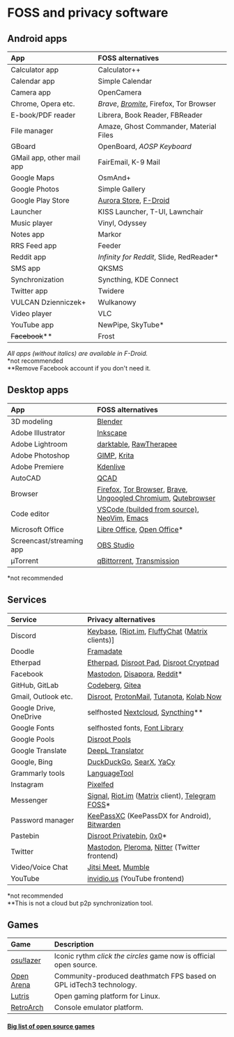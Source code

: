 # FOSS and privacy software

## Android apps
App | FOSS alternatives
:--- | :---
Calculator app | Calculator++
Calendar app | Simple Calendar
Camera app | OpenCamera
Chrome, Opera etc. | *Brave*, *[Bromite](https://www.bromite.org/)*, Firefox, Tor Browser
E-book/PDF reader | Librera, Book Reader, FBReader
File manager | Amaze, Ghost Commander, Material Files
GBoard | OpenBoard, *AOSP Keyboard*
GMail app, other mail app | FairEmail, K-9 Mail
Google Maps | OsmAnd+
Google Photos | Simple Gallery
Google Play Store | [Aurora Store](https://auroraoss.com/), [F-Droid](https://f-droid.org/)
Launcher | KISS Launcher, T-UI, Lawnchair
Music player | Vinyl, Odyssey
Notes app | Markor
RRS Feed app | Feeder
Reddit app | *Infinity for Reddit*, Slide, RedReader*
SMS app | QKSMS
Synchronization | Syncthing, KDE Connect
Twitter app | Twidere
VULCAN Dzienniczek+ | Wulkanowy
Video player | VLC
YouTube app | NewPipe, SkyTube*
~~Facebook~~** | Frost

*All apps (without italics) are available in F-Droid.*\
\*not recommended\
\*\*Remove Facebook account if you don't need it.

## Desktop apps
App | FOSS alternatives
:--- | :---
3D modeling | [Blender](https://www.blender.org/)
Adobe Illustrator | [Inkscape](https://inkscape.org)
Adobe Lightroom | [darktable](https://www.darktable.org/), [RawTherapee](https://rawtherapee.com/)
Adobe Photoshop | [GIMP](https://www.gimp.org/), [Krita](https://krita.org)
Adobe Premiere | [Kdenlive](https://kdenlive.org/)
AutoCAD | [QCAD](https://qcad.org/en/)
Browser | [Firefox](https://www.mozilla.org/en-US/exp/firefox/new/), [Tor Browser](https://torproject.org), [Brave](https://brave.com/), [Ungoogled Chromium](https://github.com/Eloston/ungoogled-chromium), [Qutebrowser](https://qutebrowser.org/)
Code editor | [VSCode (builded from source)](https://github.com/microsoft/vscode), [NeoVim](https://neovim.io/), [Emacs](https://www.gnu.org/software/emacs/)
Microsoft Office | [Libre Office](https://www.libreoffice.org/), [Open Office](https://www.openoffice.org/)*
Screencast/streaming app | [OBS Studio](https://obsproject.com/)
µTorrent | [qBittorrent](https://www.qbittorrent.org/), [Transmission](https://transmissionbt.com/)

\*not recommended

## Services
Service | Privacy alternatives
:--- | :---
Discord | [Keybase](https://keybase.io/), [[Riot.im](https://about.riot.im/), [FluffyChat](https://christianpauly.gitlab.io/fluffychat-website/) ([Matrix](https://en.wikipedia.org/wiki/Matrix_(protocol)) clients)]
Doodle | [Framadate](https://framadate.org/)
Etherpad | [Etherpad](https://etherpad.org/), [Disroot Pad](https://pad.disroot.org/), [Disroot Cryptpad](https://cryptpad.disroot.org/)
Facebook | [Mastodon](https://mastodon.social/about), [Disapora](https://joindiaspora.com/), [Reddit](https://reddit.com)*
GitHub, GitLab | [Codeberg](https://codeberg.org/), [Gitea](https://gitea.com/)
Gmail, Outlook etc. | [Disroot](https://disroot.org), [ProtonMail](https://protonmail.com/), [Tutanota](https://www.tutanota.com/), [Kolab Now](https://kolabnow.com/)
Google Drive, OneDrive | selfhosted [Nextcloud](https://nextcloud.com/), [Syncthing](https://syncthing.net/)**
Google Fonts | selfhosted fonts, [Font Library](https://fontlibrary.org/)
Google Pools | [Disroot Pools](https://poll.disroot.org/)
Google Translate | [DeepL Translator](https://www.deepl.com/translator)
Google, Bing | [DuckDuckGo](https://duckduckgo.com), [SearX](https://search.disroot.org/), [YaCy](https://yacy.net/)
Grammarly tools | [LanguageTool](https://languagetool.org/)
Instagram | [Pixelfed](https://pixelfed.org/)
Messenger | [Signal](https://www.signal.org/), [Riot.im](https://about.riot.im/) ([Matrix](https://en.wikipedia.org/wiki/Matrix_(protocol)) client), [Telegram FOSS](https://github.com/Telegram-FOSS-Team/Telegram-FOSS)*
Password manager | [KeePassXC](https://keepassxc.org/) (KeePassDX for Android), [Bitwarden](https://bitwarden.com/)
Pastebin | [Disroot Privatebin](https://bin.disroot.org/), [0x0](http://0x0.st/)*
Twitter | [Mastodon](https://joinmastodon.org), [Pleroma](https://pleroma.social), [Nitter](https://nitter.net/) (Twitter frontend)
Video/Voice Chat | [Jitsi Meet](https://meet.jit.si/), [Mumble](https://www.mumble.com/)
YouTube | [invidio.us](https://invidio.us) (YouTube frontend)

\*not recommended\
\*\*This is not a cloud but p2p synchronization tool.

## Games
Game | Description
:--- | :---
[osu!lazer](https://github.com/ppy/osu) | Iconic rythm *click the circles* game now is official open source.
[Open Arena](http://www.openarena.ws/smfnews.php) | Community-produced deathmatch FPS based on GPL idTech3 technology.
[Lutris](https://lutris.net/) | Open gaming platform for Linux.
[RetroArch](https://www.retroarch.com/) | Console emulator platform.

#### [Big list of open source games](https://en.wikipedia.org/wiki/List_of_open-source_video_games)
